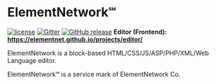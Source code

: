 # ElementNetwork℠
[![license](https://img.shields.io/github/license/elementnet/elementnet.github.io.svg)](https://elementnet.github.io/LICENSE.txt)
[![Gitter](https://img.shields.io/gitter/room/elementnet/chat.svg)](https://gitter.im/elementnet/chat)
[![GitHub release](https://img.shields.io/github/release/elementnet/elementnet.github.io.svg)](https://github.com/elementnet/elementnet.github.io/releases)
**Editor (Frontend): <https://elementnet.github.io/projects/editor/>**

ElementNetwork is a block-based HTML/CSS/JS/ASP/PHP/XML/Web Language editor.

ElementNetwork℠ is a service mark of ElementNetwork Co.
